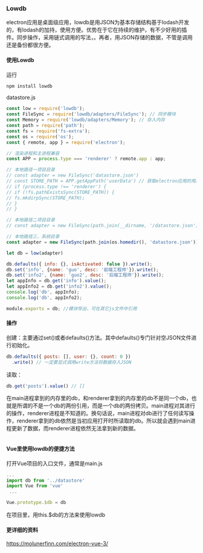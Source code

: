 
### Lowdb
electron应用是桌面级应用，lowdb是用JSON为基本存储结构基于lodash开发的，有lodash的加持，使用方便。优势在于它在持续的维护，有不少好用的插件。同步操作，采用链式调用的写法，。再者，用JSON存储的数据，不管是调用还是备份都很方便。

#### 使用Lowdb
运行
```js
npm install lowdb
```

datastore.js
```js
const low = require('lowdb');
const FileSync = require('lowdb/adapters/FileSync'); // 同步模块
const Memory = require('lowdb/adapters/Memory'); // 存入内存
const path = require('path');
const fs = require('fs-extra');
const os = require('os');
const { remote, app } = require('electron');

// 渲染进程和主进程兼容
const APP = process.type === 'renderer' ? remote.app : app;

// 本地路径一项目目录
// const adapter = new FileSync('datastore.json')
// const STORE_PATH = APP.getAppPath('userData') // 获取electron应用的用户目录
// if (process.type !== 'renderer') {
// if (!fs.pathExistsSync(STORE_PATH)) {
// fs.mkdirpSync(STORE_PATH);
// }
// }

// 本地路径二项目目录
// const adapter = new FileSync(path.join(__dirname, '/datastore.json')) // 初始化lowdb读写的json文件名以及存储路径

// 本地路径三，系统目录
const adapter = new FileSync(path.join(os.homedir(), 'datastore.json')); // 存储在本地目录

let db = low(adapter)

db.defaults({ info: {}, isActivated: false }).write();
db.set('info', {name: 'guo', desc: '前端工程师'}).write();
db.set('info2', {name: 'guo2', desc: '后端工程师'}).write();
let appInfo = db.get('info').value();
let appInfo2 = db.get('info2').value();
console.log('db', appInfo);
console.log('db', appInfo2);

module.exports = db; //模块导出，可在其它js文件中引用
```
#### 操作
创建：主要通过set()或者defaults()方法。其中defaults()专门针对空JSON文件进行初始化。
```js
db.defaults({ posts: [], user: {}, count: 0 })
  .write() // 一定要显式调用write方法将数据存入JSON
```
读取：
```js
db.get('posts').value() // []
```
在main进程拿到的内存里的db，和renderer拿到的内存里的db不是同一个db，也就是所谓的不是一个db的两份引用，而是一个db的两份拷贝。main进程对其进行的操作，renderer进程是不知道的。换句话说，main进程对db进行了任何读写操作，renderer拿到的db依然是当初应用打开时所读取的db。所以就会遇到main进程更新了数据，而renderer进程依然无法拿到新的数据。
```js

```
#### Vue里使用lowdb的便捷方法
打开Vue项目的入口文件，通常是main.js
```js
...
import db from '../datastore'
import Vue from 'vue'
 ...

Vue.prototype.$db = db
```
在项目里，用this.$db的方法来使用lowdb
#### 更详细的资料
https://molunerfinn.com/electron-vue-3/
